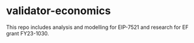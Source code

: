 # validator-economics
This repo includes analysis and modelling for EIP-7521 and research for EF grant FY23-1030.
